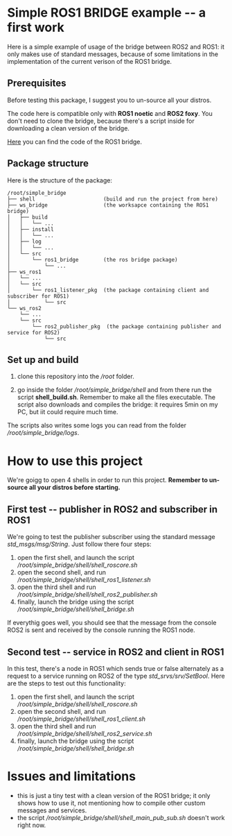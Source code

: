 # Simple ROS1 BRIDGE example -- a first work

Here is a simple example of usage of the bridge between ROS2 and ROS1: it only makes use of standard messages, because of some limitations in the implementation of the current verison of the ROS1 bridge. 

## Prerequisites

Before testing this package, I suggest you to un-source all your distros. 

The code here is compatible only with **ROS1 noetic** and **ROS2 foxy**. You don't need to clone the bridge, because there's a script inside for downloading a clean version of the bridge.

[Here](https://github.com/ros2/ros1_bridge.git) you can find the code of the ROS1 bridge. 

## Package structure

Here is the structure of the package:

```
/root/simple_bridge
├── shell                      (build and run the project from here) 
├── ws_bridge                  (the worksapce containing the ROS1 bridge)
│   ├── build
│   │   └── ...
│   ├── install
│   │   └── ...
│   ├── log
│   │   └── ...
│   └── src
│       └── ros1_bridge        (the ros bridge package)
│           └── ...
├── ws_ros1
│   └── ...
│   └── src
│       └── ros1_listener_pkg  (the package containing client and subscriber for ROS1)
│           └── src
└── ws_ros2
    └── ...
    └── src
        └── ros2_publisher_pkg  (the package containing publisher and service for ROS2)
            └── src
```

## Set up and build

1. clone this repository into the */root* folder.

2. go inside the folder */root/simple_bridge/shell* and from there run the script **shell_build.sh**. Remember to make all the files executable. The script also downloads and compiles the bridge: it requires 5min on my PC, but iit could require much time.

The scripts also writes some logs you can read from the folder */root/simple_bridge/logs*. 

# How to use this project

We're goigg to open 4 shells in order to run this project. **Remember to un-source all your distros before starting.**

## First test -- publisher in ROS2 and subscriber in ROS1

We're going to test the publisher subscriber using the standard message *std_msgs/msg/String*. Just follow there four steps: 

1. open the first shell, and launch the script */root/simple_bridge/shell/shell_roscore.sh*
2. open the second shell, and run */root/simple_bridge/shell/shell_ros1_listener.sh*
3. open the third shell and run */root/simple_bridge/shell/shell_ros2_publisher.sh*
4. finally, launch the bridge using the script */root/simple_bridge/shell/shell_bridge.sh*

If everythig goes well, you should see that the message from the console ROS2 is sent and received by the console running the ROS1 node. 

## Second test -- service in ROS2 and client in ROS1

In this test, there's a node in ROS1 which sends true or false alternately as a request to a service running on ROS2 of the type *std_srvs/srv/SetBool*. Here are the steps to test out this functionality:

1. open the first shell, and launch the script */root/simple_bridge/shell/shell_roscore.sh*
2. open the second shell, and run */root/simple_bridge/shell/shell_ros1_client.sh*
3. open the third shell and run */root/simple_bridge/shell/shell_ros2_service.sh*
4. finally, launch the bridge using the script */root/simple_bridge/shell/shell_bridge.sh*

# Issues and limitations

- this is just a tiny test with a clean version of the ROS1 bridge; it only shows how to use it, not mentioning how to compile other custom messages and services. 
- the script */root/simple_bridge/shell/shell_main_pub_sub.sh* doesn't work right now. 
